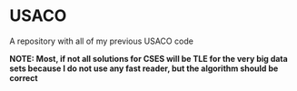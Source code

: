 # USACO

A repository with all of my previous USACO code

**NOTE: Most, if not all solutions for CSES will be TLE for the very big data sets because I do not use any fast reader, but the
algorithm should be correct**
